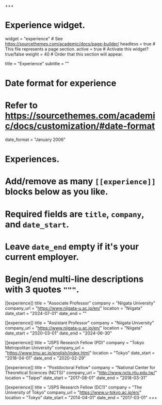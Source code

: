 +++
# Experience widget.
widget = "experience"  # See https://sourcethemes.com/academic/docs/page-builder/
headless = true  # This file represents a page section.
active = true  # Activate this widget? true/false
weight = 40  # Order that this section will appear.

title = "Experience"
subtitle = ""

# Date format for experience
#   Refer to https://sourcethemes.com/academic/docs/customization/#date-format
date_format = "January 2006"

# Experiences.
#   Add/remove as many `[[experience]]` blocks below as you like.
#   Required fields are `title`, `company`, and `date_start`.
#   Leave `date_end` empty if it's your current employer.
#   Begin/end multi-line descriptions with 3 quotes `"""`.
[[experience]]
  title = "Associate Professor"
  company = "Niigata University"
  company_url = "https://www.niigata-u.ac.jp/en/"
  location = "Niigata"
  date_start = "2024-07-01"
  date_end = ""

[[experience]]
  title = "Assistant Professor"
  company = "Niigata University"
  company_url = "https://www.niigata-u.ac.jp/en/"
  location = "Niigata"
  date_start = "2020-03-01"
  date_end = "2024-06-30"

[[experience]]
  title = "JSPS Research Fellow (PD)"
  company = "Tokyo Metropolitan University"
  company_url = "https://www.tmu.ac.jp/english/index.html"
  location = "Tokyo"
  date_start = "2018-04-01"
  date_end = "2020-02-29"

[[experience]]
  title = "Postdoctoral Fellow"
  company = "National Center for Theoretical Sciences (NCTS)"
  company_url = "http://www.ncts.ntu.edu.tw/"
  location = "Taipei"
  date_start = "2017-08-01"
  date_end = "2018-03-31"

[[experience]]
  title = "JSPS Research Fellow (DC1)"
  company = "The University of Tokyo"
  company_url = "https://www.u-tokyo.ac.jp/en/"
  location = "Tokyo"
  date_start = "2014-04-01"
  date_end = "2017-03-01"
+++
